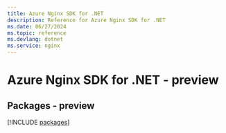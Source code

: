 ```yaml
---
title: Azure Nginx SDK for .NET
description: Reference for Azure Nginx SDK for .NET
ms.date: 06/27/2024
ms.topic: reference
ms.devlang: dotnet
ms.service: nginx
---
```

# Azure Nginx SDK for .NET - preview
## Packages - preview
[!INCLUDE [packages](nginx-index.md)]